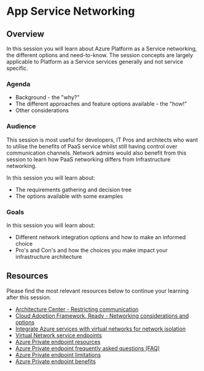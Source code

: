 # App Service Networking

## Overview

In this session you will learn about Azure Platform as a Service networking, the different options and need-to-know. The session concepts are largely applicable to Platform as a Service services generally and not service specific.

### Agenda

- Background - the "why?"
- The different approaches and feature options available - the "how!"
- Other considerations

### Audience

This session is most useful for developers, IT Pros and architects who want to utilise the benefits of PaaS service whilst still having control over communication channels. Network admins would also benefit from this session to learn how PaaS networking differs from Infrastructure networking.

In this session you will learn about:

- The requirements gathering and decision tree
- The options available with some examples

### Goals

In this session you will learn about:

- Different network integration options and how to make an informed choice
- Pro's and Con's and how the choices you make impact your infrastructure architecture

## Resources

Please find the most relevant resources below to continue your learning after this session.

- [Architecture Center - Restricting communication](https://docs.microsoft.com/azure/architecture/example-scenario/service-to-service/restrict-communications)
- [Cloud Adoption Framework, Ready - Networking considerations and options](https://docs.microsoft.com/azure/cloud-adoption-framework/ready/considerations/networking-options)
- [Integrate Azure services with virtual networks for network isolation](https://docs.microsoft.com/azure/virtual-network/vnet-integration-for-azure-services)
- [Virtual Network service endpoints](https://docs.microsoft.com/azure/virtual-network/virtual-network-service-endpoints-overview)
- [Azure Private endpoint resources](https://docs.microsoft.com/azure/private-link/private-endpoint-overview#private-link-resource)
- [Azure Private endpoint frequently asked questions (FAQ)](https://docs.microsoft.com/azure/private-link/private-link-faq#what-is-the-difference-between-a-service-endpoints-and-a-private-endpoints)
- [Azure Private endpoint limitations](https://docs.microsoft.com/azure/private-link/private-endpoint-overview#limitations)
- [Azure Private endpoint benefits](https://docs.microsoft.com/azure/private-link/private-link-overview#key-benefits)
